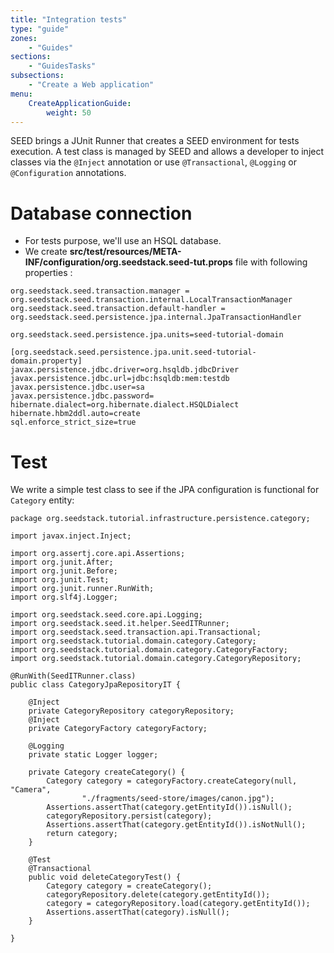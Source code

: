 ```yaml
---
title: "Integration tests"
type: "guide"
zones:
    - "Guides"
sections:
    - "GuidesTasks"
subsections:
    - "Create a Web application"
menu:
    CreateApplicationGuide:
        weight: 50
---
```


SEED brings a JUnit Runner that creates a SEED environment for tests execution. A test class is managed by SEED and allows a developer to inject classes via the `@Inject` annotation or use `@Transactional`, `@Logging` or `@Configuration` annotations.

# Database connection

- For tests purpose, we'll use an HSQL database. 
- We create **src/test/resources/META-INF/configuration/org.seedstack.seed-tut.props** file with following properties :

```
org.seedstack.seed.transaction.manager = org.seedstack.seed.transaction.internal.LocalTransactionManager
org.seedstack.seed.transaction.default-handler = org.seedstack.seed.persistence.jpa.internal.JpaTransactionHandler

org.seedstack.seed.persistence.jpa.units=seed-tutorial-domain

[org.seedstack.seed.persistence.jpa.unit.seed-tutorial-domain.property]
javax.persistence.jdbc.driver=org.hsqldb.jdbcDriver
javax.persistence.jdbc.url=jdbc:hsqldb:mem:testdb
javax.persistence.jdbc.user=sa
javax.persistence.jdbc.password=
hibernate.dialect=org.hibernate.dialect.HSQLDialect
hibernate.hbm2ddl.auto=create
sql.enforce_strict_size=true
```

# Test

We write a simple test class to see if the JPA configuration is functional for `Category` entity:

	package org.seedstack.tutorial.infrastructure.persistence.category;
	
	import javax.inject.Inject;
	
	import org.assertj.core.api.Assertions;
	import org.junit.After;
	import org.junit.Before;
	import org.junit.Test;
	import org.junit.runner.RunWith;
	import org.slf4j.Logger;
	
	import org.seedstack.seed.core.api.Logging;
	import org.seedstack.seed.it.helper.SeedITRunner;
	import org.seedstack.seed.transaction.api.Transactional;
	import org.seedstack.tutorial.domain.category.Category;
	import org.seedstack.tutorial.domain.category.CategoryFactory;
	import org.seedstack.tutorial.domain.category.CategoryRepository;
	
	@RunWith(SeedITRunner.class)
	public class CategoryJpaRepositoryIT {
	    
		@Inject
		private CategoryRepository categoryRepository;
		@Inject
		private CategoryFactory categoryFactory;
	
		@Logging
		private static Logger logger;
		
		private Category createCategory() {
			Category category = categoryFactory.createCategory(null, "Camera",
					"./fragments/seed-store/images/canon.jpg");
			Assertions.assertThat(category.getEntityId()).isNull();
			categoryRepository.persist(category);
			Assertions.assertThat(category.getEntityId()).isNotNull();
			return category;
		}
	
		@Test
		@Transactional
		public void deleteCategoryTest() {
			Category category = createCategory();
			categoryRepository.delete(category.getEntityId());
			category = categoryRepository.load(category.getEntityId());
			Assertions.assertThat(category).isNull();
		}
	
	}

